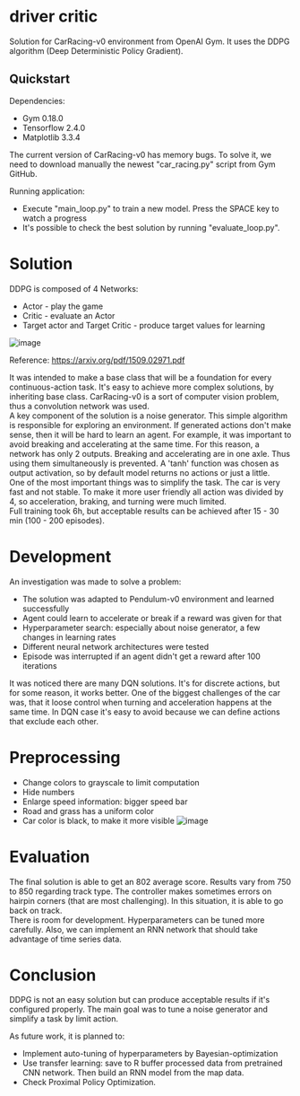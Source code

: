 # driver critic
Solution for CarRacing-v0 environment from OpenAI Gym. It uses the DDPG algorithm (Deep Deterministic Policy Gradient).

## Quickstart
Dependencies:
* Gym 0.18.0
* Tensorflow 2.4.0
* Matplotlib 3.3.4

The current version of CarRacing-v0 has memory bugs. To solve it, we need to download manually the newest "car_racing.py" script from Gym GitHub.<br/>

Running application:
* Execute "main_loop.py" to train a new model. Press the SPACE key to watch a progress <br/>
* It's possible to check the best solution by running "evaluate_loop.py".

# Solution
DDPG is composed of 4 Networks:
* Actor - play the game
* Critic - evaluate an Actor
* Target actor and Target Critic - produce target values for learning

![image](https://user-images.githubusercontent.com/6407844/111140756-ffdf5080-8582-11eb-8372-8764c0c0e1d9.png)

Reference:
https://arxiv.org/pdf/1509.02971.pdf

It was intended to make a base class that will be a foundation for every continuous-action task. It's easy to achieve more complex solutions, by inheriting base class.  CarRacing-v0 is a sort of computer vision problem, thus a convolution network was used.<br/>
A key component of the solution is a noise generator. This simple algorithm is responsible for exploring an environment. If generated actions don't make sense, then it will be hard to learn an agent. For example, it was important to avoid breaking and accelerating at the same time. For this reason, a network has only 2 outputs. Breaking and accelerating are in one axle. Thus using them simultaneously is prevented. A 'tanh' function was chosen as output activation, so by default model returns no actions or just a little.<br/>
One of the most important things was to simplify the task. The car is very fast and not stable. To make it more user friendly all action was divided by 4, so acceleration, braking, and turning were much limited.<br/>
Full training took 6h, but acceptable results can be achieved after 15 - 30 min (100 - 200 episodes).

# Development
An investigation was made to solve a problem:
* The solution was adapted to Pendulum-v0 environment and learned successfully
* Agent could learn to accelerate or break if a reward was given for that
* Hyperparameter search: especially about noise generator, a few changes in learning rates
* Different neural network architectures were tested
* Episode was interrupted if an agent didn't get a reward after 100 iterations

It was noticed there are many DQN solutions. It's for discrete actions, but for some reason, it works better. One of the biggest challenges of the car was, that it loose control when turning and acceleration happens at the same time. In DQN case it's easy to avoid because we can define actions that exclude each other.

# Preprocessing
* Change colors to grayscale to limit computation
* Hide numbers
* Enlarge speed information: bigger speed bar
* Road and grass has a uniform color
* Car color is black, to make it more visible
![image](https://user-images.githubusercontent.com/6407844/111527315-1262b100-8760-11eb-8908-10ce5b13a8a0.png)

# Evaluation
The final solution is able to get an 802 average score. Results vary from 750 to 850 regarding track type. The controller makes sometimes errors on hairpin corners (that are most challenging). In this situation, it is able to go back on track.<br>
There is room for development. Hyperparameters can be tuned more carefully. Also, we can implement an RNN network that should take advantage of time series data.

# Conclusion
DDPG is not an easy solution but can produce acceptable results if it's configured properly. The main goal was to tune a noise generator and simplify a task by limit action.

As future work, it is planned to:
* Implement auto-tuning of hyperparameters by Bayesian-optimization
* Use transfer learning: save to R buffer processed data from pretrained CNN network. Then build an RNN model from the map data.
* Check Proximal Policy Optimization.
